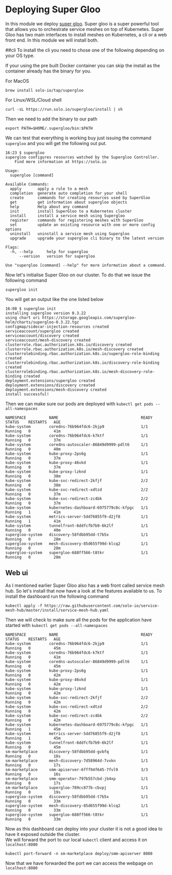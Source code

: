 # Deploying Super Gloo

In this module we deploy [super gloo](https://supergloo.solo.io/). Super gloo is a super powerful tool that allows you to orchestrate service meshes on top of Kubernetes. Super Gloo has two main interfaces to install meshes on Kubernetes, a cli or a web front end. In this module we will install both.

##cli
To install the cli you need to chose one of the following depending on your OS type.

If your using the pre built Docker container you can skip the install as the container already has the binary for you.

For MacOS
```
brew install solo-io/tap/supergloo
```

For Linux/WSL/Cloud shell
```
curl -sL https://run.solo.io/supergloo/install | sh
```

Then we need to add the binary to our path
```
export PATH=$HOME/.supergloo/bin:$PATH
```

We can test that everything is working buy just issuing the command `supergloo` and you will get the following out put.

```
16:23 $ supergloo
supergloo configures resources watched by the Supergloo Controller.
	Find more information at https://solo.io

Usage:
  supergloo [command]

Available Commands:
  apply       apply a rule to a mesh
  completion  generate auto completion for your shell
  create      commands for creating resources used by SuperGloo
  get         get information about supergloo objects
  help        Help about any command
  init        install SuperGloo to a Kubernetes cluster
  install     install a service mesh using Supergloo
  register    commands for registering meshes with SuperGloo
  set         update an existing resource with one or more config options
  uninstall   uninstall a service mesh using Supergloo
  upgrade     upgrade your supergloo cli binary to the latest version

Flags:
  -h, --help      help for supergloo
      --version   version for supergloo

Use "supergloo [command] --help" for more information about a command.
```

Now let's initialise Super Gloo on our cluster. To do that we issue the following command
```
supergloo init
```

You will get an output like the one listed below
```
16:08 $ supergloo init
installing supergloo version 0.3.22
using chart uri https://storage.googleapis.com/supergloo-helm/charts/supergloo-0.3.22.tgz
configmap/sidecar-injection-resources created
serviceaccount/supergloo created
serviceaccount/discovery created
serviceaccount/mesh-discovery created
clusterrole.rbac.authorization.k8s.io/discovery created
clusterrole.rbac.authorization.k8s.io/mesh-discovery created
clusterrolebinding.rbac.authorization.k8s.io/supergloo-role-binding created
clusterrolebinding.rbac.authorization.k8s.io/discovery-role-binding created
clusterrolebinding.rbac.authorization.k8s.io/mesh-discovery-role-binding created
deployment.extensions/supergloo created
deployment.extensions/discovery created
deployment.extensions/mesh-discovery created
install successful!
```
Then we can make sure our pods are deployed with `kubectl get pods --all-namespaces`

```
NAMESPACE          NAME                                    READY   STATUS    RESTARTS   AGE
kube-system        coredns-76b964fdc6-2kjp9                1/1     Running   0          41m
kube-system        coredns-76b964fdc6-k7ktf                1/1     Running   0          37m
kube-system        coredns-autoscaler-86849d9999-pdlt6     1/1     Running   0          40m
kube-system        kube-proxy-2ps6g                        1/1     Running   0          37m
kube-system        kube-proxy-46vkd                        1/1     Running   0          37m
kube-system        kube-proxy-lzknd                        1/1     Running   0          38m
kube-system        kube-svc-redirect-2kfjf                 2/2     Running   0          38m
kube-system        kube-svc-redirect-xdtzd                 2/2     Running   0          37m
kube-system        kube-svc-redirect-zc4bk                 2/2     Running   0          37m
kube-system        kubernetes-dashboard-6975779c8c-kfpgc   1/1     Running   1          41m
kube-system        metrics-server-5dd76855f9-d2jf8         1/1     Running   1          41m
kube-system        tunnelfront-6ddfcfb7b9-6k2lf            1/1     Running   0          40m
supergloo-system   discovery-58fdbb95dd-t7b5x              1/1     Running   0          28m
supergloo-system   mesh-discovery-85d655f99d-klcq2         1/1     Running   0          28m
supergloo-system   supergloo-688ff566-t8tkr                1/1     Running   0          28m
```



## Web ui
As I mentioned earlier Super Gloo also has a web front called service mesh hub. So let's install that now have a look at the features available to us. To install the dashboard run the following command
```
kubectl apply -f https://raw.githubusercontent.com/solo-io/service-mesh-hub/master/install/service-mesh-hub.yaml
```

Then we will check to make sure all the pods for the application have started with `kubectl get pods --all-namespaces`

```
NAMESPACE          NAME                                    READY   STATUS    RESTARTS   AGE
kube-system        coredns-76b964fdc6-2kjp9                1/1     Running   0          45m
kube-system        coredns-76b964fdc6-k7ktf                1/1     Running   0          41m
kube-system        coredns-autoscaler-86849d9999-pdlt6     1/1     Running   0          45m
kube-system        kube-proxy-2ps6g                        1/1     Running   0          42m
kube-system        kube-proxy-46vkd                        1/1     Running   0          42m
kube-system        kube-proxy-lzknd                        1/1     Running   0          42m
kube-system        kube-svc-redirect-2kfjf                 2/2     Running   0          42m
kube-system        kube-svc-redirect-xdtzd                 2/2     Running   0          42m
kube-system        kube-svc-redirect-zc4bk                 2/2     Running   0          42m
kube-system        kubernetes-dashboard-6975779c8c-kfpgc   1/1     Running   1          45m
kube-system        metrics-server-5dd76855f9-d2jf8         1/1     Running   1          45m
kube-system        tunnelfront-6ddfcfb7b9-6k2lf            1/1     Running   0          45m
sm-marketplace     discovery-58fdbb95dd-gvbfq              1/1     Running   0          18s
sm-marketplace     mesh-discovery-7d58964d-7vxkn           1/1     Running   0          17s
sm-marketplace     smm-apiserver-6fff94f645-7fvl9          3/3     Running   0          16s
sm-marketplace     smm-operator-797b557cbd-jb4xp           1/1     Running   0          17s
sm-marketplace     supergloo-789cc877b-cbvpj               1/1     Running   0          19s
supergloo-system   discovery-58fdbb95dd-t7b5x              1/1     Running   0          33m
supergloo-system   mesh-discovery-85d655f99d-klcq2         1/1     Running   0          33m
supergloo-system   supergloo-688ff566-t8tkr                1/1     Running   0          33m
```


Now as this dashboard can deploy into your cluster it is not a good idea to have it exposed outside the cluster.  
We will forward the port to our local `kubectl` client and access it on `localhost:8080`
```
kubectl port-forward -n sm-marketplace deploy/smm-apiserver 8080
```

Now that we have forwarded the port we can access the webpage on `localhost:8080`